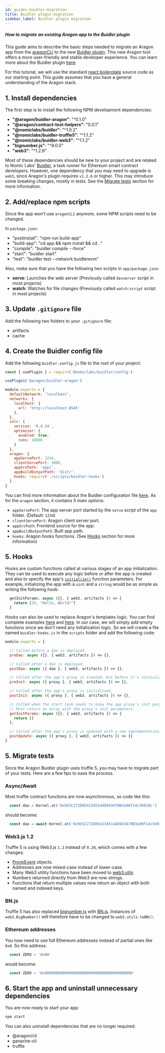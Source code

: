 ```yaml
---
id: guides-buidler-migration
title: Buidler plugin migration
sidebar_label: Buidler plugin migration
---
```


##### How to migrate an existing Aragon app to the Buidler plugin

This guide aims to describe the basic steps needed to migrate an Aragon app from the [aragonCLI](https://github.com/aragon/aragon-cli) to the new [Buidler plugin](https://blog.aragon.one/buidler-plugin). This new Aragon tool offers a more user-friendly and stable developer experience. You can learn more about the Buidler plugin [here](https://github.com/aragon/buidler-aragon). 

For this tutorial, we will use the standard [react boilerplate](https://github.com/aragon/aragon-react-boilerplate) source code as our starting point. This guide assumes that you have a general understanding of the Aragon stack. 

## 1. Install dependencies

The first step is to install the following NPM development dependencies:

  - **"@aragon/buidler-aragon"**: "^0.1.0"
  - **"@aragon/contract-test-helpers"**: "0.0.1"
  - **"@nomiclabs/buidler"**: "^1.0.2"
  - **"@nomiclabs/buidler-truffle5"**: "^1.1.2"
  - **"@nomiclabs/buidler-web3"**: "^1.1.2"
  - **"bignumber.js"**: "^9.0.0"
  - **"web3"**: "^1.2.6"

Most of these dependencies should be new to your project and are related to Nomic Labs' [Buidler](https://buidler.dev), a task runner for Ethereum smart contract developers. However, one dependency that you may need to upgrade is `web3`, since Aragon's plugin requires `v1.2.6` or higher. This may introduce some breaking changes, mostly in tests. See the [Migrate tests](#5-migrate-tests) section for more information.

## 2. Add/replace npm scripts

Since the app won't use `aragonCLI` anymore, some NPM scripts need to be changed.

In `package.json`:

  - "postinstall": "npm run build-app"
  - "build-app": "cd app && npm install && cd .."
  - "compile": "buidler compile --force"
  - "start": "buidler start"
  - "test": "buidler test --network buidlerevm"

Also, make sure that you have the following two scripts in `app/package.json`:

  - **serve**: Launches the web server (Previously called `devserver` script in most projects)
  - **watch**: Watches for file changes (Previously called `watch:script` script in most projects)


## 3. Update `.gitignore` file

Add the following two folders to your `.gitignore` file:

  - artifacts
  - cache

## 4. Create the Buidler config file

Add the following `buidler.config.js` file to the root of your project: 

```js
const { usePlugin } = require('@nomiclabs/buidler/config')

usePlugin('@aragon/buidler-aragon')

module.exports = {
  defaultNetwork: 'localhost',
  networks: {
    localhost: {
      url: 'http://localhost:8545'
    },
  },
  solc: {
    version: '0.4.24',
    optimizer: {
      enabled: true,
      runs: 10000
    }
  },
  aragon: {
    appServePort: 1234,
    clientServePort: 3000,
    appSrcPath: 'app/',
    appBuildOutputPath: 'dist/',
    hooks: require('./scripts/buidler-hooks')
  }
}
```

You can find more information about the Buidler configuration file [here](https://buidler.dev/config). As for the `aragon` section, it contains 5 main options:

  - `appServePort`: The app server port started by the `serve` script of the `app` folder. (Default: `1234`)
  - `clientServePort`: Aragon client server port.
  - `appSrcPath`: Frontend source for the app.
  - `appBuildOutputPath`: Built app path.
  - `hooks`: Aragon hooks functions. (See [Hooks](#5-hooks) section for more information)

## 5. Hooks

Hooks are custom functions called at various stages of an app initialization. They can be used to execute any logic before or after the app is created and also to specify the app's [`initialize()`](https://hack.aragon.org/docs/aragonos-building#constructor-and-initialization) function parameters. For example, initializing the app with a `uint` and a `string` would be as simple as writing the following hook:

```js
  getInitParams: async ({}, { web3, artifacts }) => {
    return [23, "Hello, World!"]
  }
```

Hooks can also be used to replace Aragon's templates logic. You can find complete examples [here](https://github.com/aragon/aragon-apps/pull/1084) and [here](https://github.com/aragon/aragon-apps/pull/1092). In our case, we will simply add empty functions since we don't need any initialization logic. So we will create a file named `buidler-hooks.js` in the `scripts` folder and add the following code:

```js
module.exports = {

  // Called before a dao is deployed.
  preDao: async ({}, { web3, artifacts }) => {},

  // Called after a dao is deployed.
  postDao: async ({ dao }, { web3, artifacts }) => {},

  // Called after the app's proxy is created, but before it's initialized.
  preInit: async ({ proxy }, { web3, artifacts }) => {},

  // Called after the app's proxy is initialized.
  postInit: async ({ proxy }, { web3, artifacts }) => {},

  // Called when the start task needs to know the app proxy's init parameters.
  // Must return an array with the proxy's init parameters.
  getInitParams: async ({}, { web3, artifacts }) => {
    return []
  },

  // Called after the app's proxy is updated with a new implementation.
  postUpdate: async ({ proxy }, { web3, artifacts }) => {}
}
```

## 5. Migrate tests 

Since the Aragon Buidler plugin uses truffle 5, you may have to migrate part of your tests. Here are a few tips to ease the process.

### Async/Await 

Most truffle contract functions are now asynchronous, so code like this:

```js
  const dao = Kernel.at('0x9d1C272D0541345144D943470B3a90f14c56910c')
```

should become:

```js
  const dao = await Kernel.at('0x9d1C272D0541345144D943470B3a90f14c56910c')
```

### Web3.js 1.2

Truffle 5 is using Web3.js `1.2` instead of `0.20`, which comes with a few changes:

- [PromiEvent](https://web3js.readthedocs.io/en/v1.2.0/callbacks-promises-events.html) objects.
- Addresses are now mixed-case instead of lower-case.
- Many Web3 utility functions have been moved to [web3.utils](https://web3js.readthedocs.io/en/v1.2.0/web3-utils.html)
- Numbers returned directly from Web3 are now strings.
- Functions that return multiple values now return an object with both named and indexed keys.


### BN.js

Truffle 5 has also replaced [bignumber.js](https://github.com/MikeMcl/bignumber.js) with [BN.js](https://github.com/indutny/bn.js). Instances of `web3.BigNumber()` will therefore have to be changed to `web3.utils.toBN()`.

### Ethereum addresses

You now need to use full Ethereum addresses instead of partial ones like `0x0`. So this address:

```js
  const ZERO = '0x00'
```

would become:

```js
  const ZERO = '0x0000000000000000000000000000000000000000'
```

## 6. Start the app and uninstall unnecessary dependencies

You are now ready to start your app:

```sh
npm start
```

You can also uninstall dependencies that are no longer required:

  - @aragon/cli
  - ganache-cli
  - truffle



